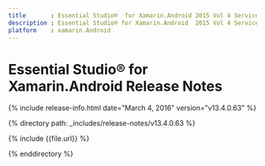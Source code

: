 ```yaml
---
title       : Essential Studio®  for Xamarin.Android 2015 Vol 4 Service Pack 2 Release Notes
description : Essential Studio® for Xamarin.Android  2015 Vol 4 Service Pack 2 Release Notes
platform    : xamarin.Android
---
```


# Essential Studio® for Xamarin.Android Release Notes

{% include release-info.html date="March 4, 2016" version="v13.4.0.63" %} 

{% directory path: _includes/release-notes/v13.4.0.63 %}


{% include {{file.url}} %}

{% enddirectory %}